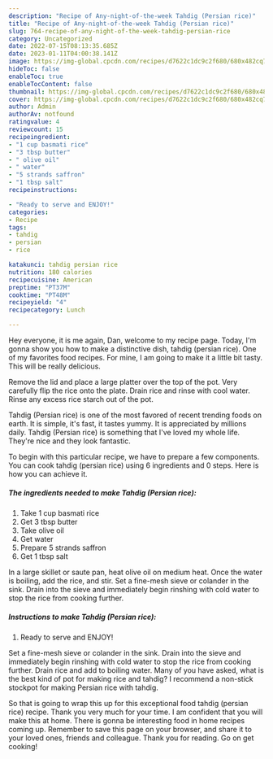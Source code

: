 ```yaml
---
description: "Recipe of Any-night-of-the-week Tahdig (Persian rice)"
title: "Recipe of Any-night-of-the-week Tahdig (Persian rice)"
slug: 764-recipe-of-any-night-of-the-week-tahdig-persian-rice
category: Uncategorized
date: 2022-07-15T08:13:35.685Z
date: 2023-01-11T04:00:38.141Z
image: https://img-global.cpcdn.com/recipes/d7622c1dc9c2f680/680x482cq70/tahdig-persian-rice-recipe-main-photo.jpg
hideToc: false
enableToc: true
enableTocContent: false
thumbnail: https://img-global.cpcdn.com/recipes/d7622c1dc9c2f680/680x482cq70/tahdig-persian-rice-recipe-main-photo.jpg
cover: https://img-global.cpcdn.com/recipes/d7622c1dc9c2f680/680x482cq70/tahdig-persian-rice-recipe-main-photo.jpg
author: Admin
authorAv: notfound
ratingvalue: 4
reviewcount: 15
recipeingredient:
- "1 cup basmati rice"
- "3 tbsp butter"
- " olive oil"
- " water"
- "5 strands saffron"
- "1 tbsp salt"
recipeinstructions:

- "Ready to serve and ENJOY!"
categories:
- Recipe
tags:
- tahdig
- persian
- rice

katakunci: tahdig persian rice 
nutrition: 180 calories
recipecuisine: American
preptime: "PT37M"
cooktime: "PT48M"
recipeyield: "4"
recipecategory: Lunch

---
```



Hey everyone, it is me again, Dan, welcome to my recipe page. Today, I'm gonna show you how to make a distinctive dish, tahdig (persian rice). One of my favorites food recipes. For mine, I am going to make it a little bit tasty. This will be really delicious.

Remove the lid and place a large platter over the top of the pot. Very carefully flip the rice onto the plate. Drain rice and rinse with cool water. Rinse any excess rice starch out of the pot.

Tahdig (Persian rice) is one of the most favored of recent trending foods on earth. It is simple, it's fast, it tastes yummy. It is appreciated by millions daily. Tahdig (Persian rice) is something that I've loved my whole life. They're nice and they look fantastic.


To begin with this particular recipe, we have to prepare a few components. You can cook tahdig (persian rice) using 6 ingredients and 0 steps. Here is how you can achieve it.

<!--inarticleads1-->

##### The ingredients needed to make Tahdig (Persian rice):

1. Take 1 cup basmati rice
1. Get 3 tbsp butter
1. Take  olive oil
1. Get  water
1. Prepare 5 strands saffron
1. Get 1 tbsp salt


In a large skillet or saute pan, heat olive oil on medium heat. Once the water is boiling, add the rice, and stir. Set a fine-mesh sieve or colander in the sink. Drain into the sieve and immediately begin rinshing with cold water to stop the rice from cooking further. 

<!--inarticleads2-->

##### Instructions to make Tahdig (Persian rice):


1. Ready to serve and ENJOY!

Set a fine-mesh sieve or colander in the sink. Drain into the sieve and immediately begin rinshing with cold water to stop the rice from cooking further. Drain rice and add to boiling water. Many of you have asked, what is the best kind of pot for making rice and tahdig? I recommend a non-stick stockpot for making Persian rice with tahdig. 

So that is going to wrap this up for this exceptional food tahdig (persian rice) recipe. Thank you very much for your time. I am confident that you will make this at home. There is gonna be interesting food in home recipes coming up. Remember to save this page on your browser, and share it to your loved ones, friends and colleague. Thank you for reading. Go on get cooking!
